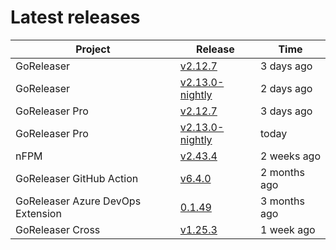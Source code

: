 # Latest releases

| Project                           | Release                                                                                         | Time        |
| --------------------------------- | ----------------------------------------------------------------------------------------------- | ----------- |
| GoReleaser | [v2.12.7](https://github.com/goreleaser/goreleaser/releases/tag/v2.12.7) | 3 days ago |
| GoReleaser | [v2.13.0-nightly](https://github.com/goreleaser/goreleaser/releases/tag/nightly) | 2 days ago |
| GoReleaser Pro | [v2.12.7](https://github.com/goreleaser/goreleaser-pro/releases/tag/v2.12.7) | 3 days ago |
| GoReleaser Pro | [v2.13.0-nightly](https://github.com/goreleaser/goreleaser-pro/releases/tag/nightly) | today |
| nFPM | [v2.43.4](https://github.com/goreleaser/nfpm/releases/tag/v2.43.4) | 2 weeks ago |
| GoReleaser GitHub Action | [v6.4.0](https://github.com/goreleaser/goreleaser-action/releases/tag/v6.4.0) | 2 months ago |
| GoReleaser Azure DevOps Extension | [0.1.49](https://github.com/goreleaser/goreleaser-azure-devops-extension/releases/tag/0.1.49) | 3 months ago |
| GoReleaser Cross | [v1.25.3](https://github.com/goreleaser/goreleaser-cross/releases/tag/v1.25.3) | 1 week ago |

